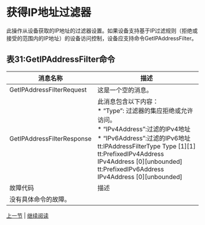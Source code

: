 # 获得IP地址过滤器

此操作从设备获取的IP地址的过滤器设置。如果设备支持基于IP过滤规则（拒绝或接受的范围内的IP地址）的设备访问控制，设备应支持命令GetIPAddressFilter。

## 表31:GetIPAddressFilter命令

消息名称|描述
----|----
GetIPAddressFilterRequest |这是一个空的消息。
GetIPAddressFilterResponse |此消息包含以下内容：<br/> * “Type”: 过滤器的集应拒绝或允许访问。<br/> * “IPv4Address”:过滤的IPv4地址<br/> * “IPv6Address”:过滤的IPv6地址<br/>tt:IPAddressFilterType Type [1][1]<br/>tt:PrefixedIPv4Address IPv4Address [0][unbounded]<br/>tt:PrefixedIPv6Address IPv4Address [0][unbounded]
故障代码|描述
 |没有具体命令的故障。

[上一节](08.02.17.md) | [继续阅读](08.02.19.md)
